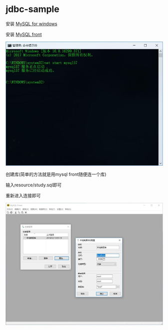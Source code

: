 # jdbc-sample

安装 [MySQL for windows](https://dev.mysql.com/downloads/installer/)

安装 [MySQL front](http://www.mysqlfront.de/)

![mysql service start](./1-1.jpg "")

创建库(简单的方法就是用mysql front随便连一个库)

输入resource/study.sql即可

重新进入连接即可

![mysql front config](./1-2.jpg "")

